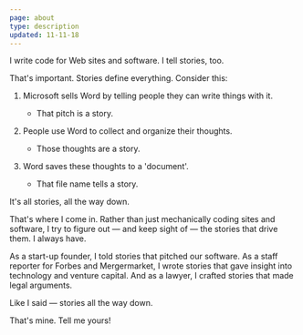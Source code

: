 ```yaml
---
page: about
type: description
updated: 11-11-18
---
```


I write code for Web sites and software. I tell stories, too. 
 
That's important. Stories define everything. Consider this:

1. Microsoft sells Word by telling people they can write things with it.
    * That pitch is a story.

2. People use Word to collect and organize their thoughts. 
    * Those thoughts are a story.

3. Word saves these thoughts to a 'document'. 
    * That file name tells a story.

It's all stories, all the way down. 

That's where I come in. Rather than just mechanically coding sites and software, I try to figure out — and keep sight of — the stories that drive them. I always have.

As a start-up founder, I told stories that pitched our software. As a staff reporter for Forbes and Mergermarket, I wrote stories that gave insight into technology and venture capital. And as a lawyer, I crafted stories that made legal arguments. 

Like I said — stories all the way down. 

That's mine. Tell me yours!
